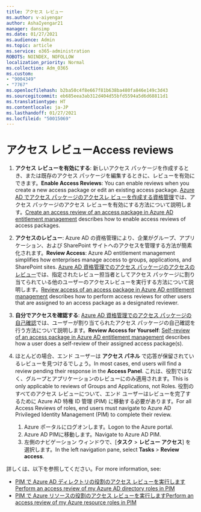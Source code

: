 ```yaml
---
title: アクセス レビュー
ms.author: v-aiyengar
author: AshaIyengar21
manager: dansimp
ms.date: 01/27/2021
ms.audience: Admin
ms.topic: article
ms.service: o365-administration
ROBOTS: NOINDEX, NOFOLLOW
localization_priority: Normal
ms.collection: Adm_O365
ms.custom:
- "9004349"
- "7767"
ms.openlocfilehash: b2ba50c4f8e667f81b638ba480fa846e149c3d43
ms.sourcegitcommit: eb685eea3ab312d404d55bfd5594a5d6d68811d1
ms.translationtype: HT
ms.contentlocale: ja-JP
ms.lasthandoff: 01/27/2021
ms.locfileid: "50015069"
---
```

# <a name="access-reviews"></a><span data-ttu-id="15640-102">アクセス レビュー</span><span class="sxs-lookup"><span data-stu-id="15640-102">Access reviews</span></span>

1. <span data-ttu-id="15640-103">**アクセス レビューを有効にする**: 新しいアクセス パッケージを作成するとき、または既存のアクセス パッケージを編集するときに、レビューを有効にできます。</span><span class="sxs-lookup"><span data-stu-id="15640-103">**Enable Access Reviews**: You can enable reviews when you create a new access package or edit an existing access package.</span></span> <span data-ttu-id="15640-104">[Azure AD でアクセス パッケージのアクセスレ ビューを作成する資格管理](https://docs.microsoft.com/azure/active-directory/governance/entitlement-management-access-reviews-create)では、アクセス パッケージのアクセス レビューを有効にする方法について説明します。</span><span class="sxs-lookup"><span data-stu-id="15640-104">[Create an access review of an access package in Azure AD entitlement management](https://docs.microsoft.com/azure/active-directory/governance/entitlement-management-access-reviews-create) describes how to enable access reviews of access packages.</span></span>

1. <span data-ttu-id="15640-105">**アクセスのレビュー**: Azure AD の資格管理により、企業がグループ、アプリケーション、および SharePoint サイトへのアクセスを管理する方法が簡素化されます。</span><span class="sxs-lookup"><span data-stu-id="15640-105">**Review Access**: Azure AD entitlement management simplifies how enterprises manage access to groups, applications, and SharePoint sites.</span></span> <span data-ttu-id="15640-106">[Azure AD 資格管理でのアクセス パッケージのアクセスのレビュー](https://docs.microsoft.com/azure/active-directory/governance/entitlement-management-access-reviews-create)では、指定されたレビュー担当者としてアクセス パッケージに割り当てられている他のユーザーのアクセスレビューを実行する方法について説明します。</span><span class="sxs-lookup"><span data-stu-id="15640-106">[Review access of an access package in Azure AD entitlement management](https://docs.microsoft.com/azure/active-directory/governance/entitlement-management-access-reviews-create) describes how to perform access reviews for other users that are assigned to an access package as a designated reviewer.</span></span>

1. <span data-ttu-id="15640-107">**自分でアクセスを確認する**: [Azure AD 資格管理でのアクセス パッケージの自己確認](https://docs.microsoft.com/azure/active-directory/governance/entitlement-management-access-reviews-self-review)では、ユーザーが割り当てられたアクセス パッケージの自己確認を行う方法について説明します。</span><span class="sxs-lookup"><span data-stu-id="15640-107">**Review Access for Yourself**: [Self-review of an access package in Azure AD entitlement management](https://docs.microsoft.com/azure/active-directory/governance/entitlement-management-access-reviews-self-review) describes how a user does a self-review of their assigned access package(s).</span></span>

1. <span data-ttu-id="15640-108">ほとんどの場合、エンド ユーザーは **アクセス パネル** で応答が保留されているレビューを見つけるでしょう。</span><span class="sxs-lookup"><span data-stu-id="15640-108">In most cases, end users will find a review pending their response in the **Access Panel**.</span></span> <span data-ttu-id="15640-109">これは、役割ではなく、グループとアプリケーションのレビューにのみ適用されます。</span><span class="sxs-lookup"><span data-stu-id="15640-109">This is only applicable to reviews of Groups and Applications, not Roles.</span></span> <span data-ttu-id="15640-110">役割のすべてのアクセス レビューについて、エンド ユーザーはレビューを完了するために Azure AD 特権 ID 管理 (PIM) に移動する必要があります。</span><span class="sxs-lookup"><span data-stu-id="15640-110">For all Access Reviews of roles, end users must navigate to Azure AD Privileged Identity Management (PIM) to complete their review.</span></span>

    1. <span data-ttu-id="15640-111">Azure ポータルにログオンします。</span><span class="sxs-lookup"><span data-stu-id="15640-111">Logon to the Azure portal.</span></span>
    2. <span data-ttu-id="15640-112">Azure AD PIMに移動します。</span><span class="sxs-lookup"><span data-stu-id="15640-112">Navigate to Azure AD PIM.</span></span>
    3. <span data-ttu-id="15640-113">左側のナビゲーション ウィンドウで、[**タスク** >  **レビュー アクセス**] を選択します。</span><span class="sxs-lookup"><span data-stu-id="15640-113">In the left navigation pane, select **Tasks** > **Review access**.</span></span>
    
<span data-ttu-id="15640-114">詳しくは、以下を参照してください。</span><span class="sxs-lookup"><span data-stu-id="15640-114">For more information, see:</span></span>

- [<span data-ttu-id="15640-115">PIM で Azure AD ディレクトリの役割のアクセス レビューを実行します</span><span class="sxs-lookup"><span data-stu-id="15640-115">Perform an access review of my Azure AD directory roles in PIM </span></span>](https://docs.microsoft.com/azure/active-directory/privileged-identity-management/pim-how-to-perform-security-review/)
- [<span data-ttu-id="15640-116">PIM で Azure リソースの役割のアクセス レビューを実行します</span><span class="sxs-lookup"><span data-stu-id="15640-116">Perform an access review of my Azure resource roles in PIM</span></span>](https://docs.microsoft.com/azure/active-directory/privileged-identity-management/pim-resource-roles-perform-access-review/)